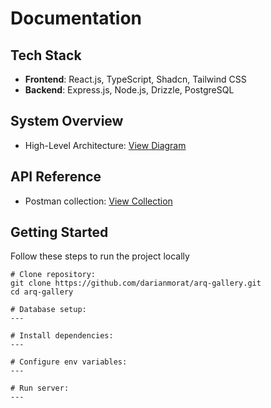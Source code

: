 # Documentation

## Tech Stack

- **Frontend**: React.js, TypeScript, Shadcn, Tailwind CSS
- **Backend**: Express.js, Node.js, Drizzle, PostgreSQL

## System Overview

- High-Level Architecture: [View Diagram](#)

## API Reference

- Postman collection: [View Collection](#)

## Getting Started

Follow these steps to run the project locally

```shell
# Clone repository:
git clone https://github.com/darianmorat/arq-gallery.git
cd arq-gallery

# Database setup:
---

# Install dependencies:
---

# Configure env variables:
---

# Run server:
---
```
